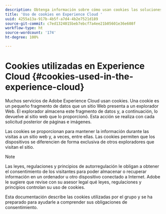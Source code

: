 ```yaml
---
description: Obtenga información sobre cómo usan cookies las soluciones y los servicios de Adobe Experience Cloud.
title: 'Uso de cookies en Experience Cloud '
uuid: 4255a13a-917b-4b5f-a7d4-4b2e7521d189
source-git-commit: c7ed1324015beb7ebcf7a4ee21b05601e36e608f
workflow-type: ht
source-wordcount: '174'
ht-degree: 100%

---
```



# Cookies utilizadas en Experience Cloud {#cookies-used-in-the-experience-cloud}

Muchos servicios de Adobe Experience Cloud usan cookies. Una cookie es un pequeño fragmento de datos que un sitio Web presenta a un explorador Web. El explorador almacena este fragmento de datos y, a continuación, lo devuelve al sitio web que lo proporcionó. Esta acción se realiza con cada solicitud posterior de páginas e imágenes.

Las cookies se proporcionan para mantener la información durante las visitas a un sitio web y, a veces, entre ellas. Las cookies permiten que los dispositivos se diferencien de forma exclusiva de otros exploradores que visitan el sitio.

>[!NOTE]
>
>Las leyes, regulaciones y principios de autorregulación le obligan a obtener el consentimiento de los visitantes para poder almacenar o recuperar información en un ordenador u otro dispositivo conectado a Internet. Adobe le sugiere que revise con su asesor legal qué leyes, regulaciones y principios controlan su uso de cookies.

Esta documentación describe las cookies utilizadas por el grupo y se ha preparado para ayudarle a comprender sus obligaciones de consentimiento.
